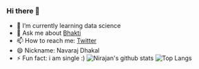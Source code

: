 ### Hi there 👋



- 🌱 I’m currently learning data science
- 💬 Ask me about [Bhakti](https://www.jagatgururampalji.org/)
- 📫 How to reach me: [Twitter](https://twitter.com/nirajandata)
- 😄 Nickname: Navaraj Dhakal 
- ⚡ Fun fact: i am single :) 
![Nirajan's github stats](https://github-readme-stats.vercel.app/api?username=nirajandata&show_icons=true&theme=radical) 
![Top Langs](https://github-readme-stats.vercel.app/api/top-langs/?username=nirajandata&show_icons=true&theme=radical)


